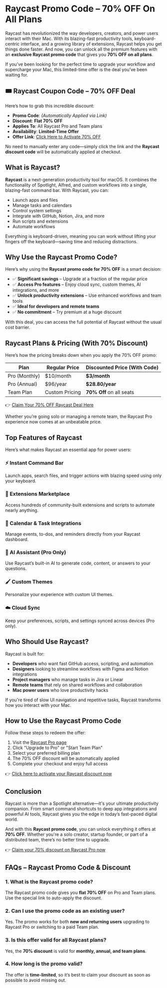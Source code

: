  # Raycast Promo Code – 70% OFF On All Plans

Raycast has revolutionized the way developers, creators, and power users interact with their Mac. With its blazing-fast productivity tools, keyboard-centric interface, and a growing library of extensions, Raycast helps you get things done faster. And now, you can unlock all the premium features with an **exclusive Raycast promo code** that gives you **70% OFF on all plans**.

If you’ve been looking for the perfect time to upgrade your workflow and supercharge your Mac, this limited-time offer is the deal you’ve been waiting for.


## 🎟️ Raycast Coupon Code – 70% OFF Deal

Here’s how to grab this incredible discount:

- **Promo Code**: *(Automatically Applied via Link)*  
- **Discount**: **Flat 70% OFF**  
- **Applies To**: All Raycast Pro and Team plans  
- **Availability**: **Limited-Time Offer**  
- **Offer Link**: [Click Here to Activate 70% OFF](https://www.raycast.com/pro?ref=kumar&utm_source=affiliate)

No need to manually enter any code—simply click the link and the **Raycast discount code** will be automatically applied at checkout.


## What is Raycast?

**Raycast** is a next-generation productivity tool for macOS. It combines the functionality of Spotlight, Alfred, and custom workflows into a single, blazing-fast command bar. With Raycast, you can:

- Launch apps and files  
- Manage tasks and calendars  
- Control system settings  
- Integrate with GitHub, Notion, Jira, and more  
- Run scripts and extensions  
- Automate workflows

Everything is keyboard-driven, meaning you can work without lifting your fingers off the keyboard—saving time and reducing distractions.


## Why Use the Raycast Promo Code?

Here’s why using the **Raycast promo code for 70% OFF** is a smart decision:

- ✅ **Significant savings** – Upgrade at a fraction of the regular price  
- ✅ **Access Pro features** – Enjoy cloud sync, custom themes, AI integrations, and more  
- ✅ **Unlock productivity extensions** – Use enhanced workflows and team tools  
- ✅ **Ideal for developers and remote teams**  
- ✅ **No commitment** – Try premium at a huge discount

With this deal, you can access the full potential of Raycast without the usual cost barrier.


## Raycast Plans & Pricing (With 70% Discount)

Here’s how the pricing breaks down when you apply the 70% OFF promo:

| Plan | Regular Price | Discounted Price (With Code) |
|------|----------------|------------------------------|
| Pro (Monthly) | $10/month | **$3/month** |
| Pro (Annual) | $96/year | **$28.80/year** |
| Team Plan | Custom Pricing | **70% Off** on all seats |

👉 [Claim Your 70% OFF Raycast Deal Here](https://www.raycast.com/pro?ref=kumar&utm_source=affiliate)

Whether you’re going solo or managing a remote team, the Raycast Pro experience now comes at an unbeatable price.


## Top Features of Raycast

Here’s what makes Raycast an essential app for power users:

### ⚡ Instant Command Bar  
Launch apps, search files, and trigger actions with blazing speed using only your keyboard.

### 🧩 Extensions Marketplace  
Access hundreds of community-built extensions and scripts to automate nearly anything.

### 📅 Calendar & Task Integrations  
Manage events, to-dos, and reminders directly from your Raycast dashboard.

### 🧠 AI Assistant (Pro Only)  
Use Raycast’s built-in AI to generate code, content, or answers to your questions.

### 🖌️ Custom Themes  
Personalize your experience with custom UI themes.

### ☁️ Cloud Sync  
Keep your preferences, scripts, and settings synced across devices (Pro only).


## Who Should Use Raycast?

Raycast is built for:

- **Developers** who want fast GitHub access, scripting, and automation  
- **Designers** looking to streamline workflows with Figma and Notion integrations  
- **Project managers** who manage tasks in Jira or Linear  
- **Remote teams** that rely on shared workflows and collaboration  
- **Mac power users** who love productivity hacks

If you're tired of slow UI navigation and repetitive tasks, Raycast transforms how you interact with your Mac.



## How to Use the Raycast Promo Code

Follow these steps to redeem the offer:

1. Visit the [Raycast Pro page](https://www.raycast.com/pro?ref=kumar&utm_source=affiliate)  
2. Click "Upgrade to Pro" or "Start Team Plan"  
3. Select your preferred billing plan  
4. The 70% OFF discount will be automatically applied  
5. Complete your checkout and enjoy full access

👉 [Click here to activate your Raycast discount now](https://www.raycast.com/pro?ref=kumar&utm_source=affiliate)


## Conclusion

Raycast is more than a Spotlight alternative—it's your ultimate productivity companion. From smart command shortcuts to deep app integrations and powerful AI tools, Raycast gives you the edge in today’s fast-paced digital world.

And with this **Raycast promo code**, you can unlock everything it offers at **70% OFF**. Whether you're a solo creator, startup founder, or part of a distributed team, there’s no better time to upgrade.

👉 [Claim your 70% discount on Raycast Pro now](https://www.raycast.com/pro?ref=kumar&utm_source=affiliate)



## FAQs – Raycast Promo Code & Discount

### 1. What is the Raycast promo code?

The Raycast promo code gives you **flat 70% OFF** on Pro and Team plans. Use the special link to auto-apply the discount.

### 2. Can I use the promo code as an existing user?

Yes. The promo works for both **new and returning users** upgrading to Raycast Pro or switching to a paid Team plan.


### 3. Is this offer valid for all Raycast plans?

Yes, the **70% discount** is valid for **monthly, annual, and team plans**.


### 4. How long is the promo valid?

The offer is **time-limited**, so it’s best to claim your discount as soon as possible to avoid missing out.

